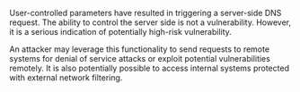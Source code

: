 User-controlled parameters have resulted in triggering a server-side DNS request. The ability to control the server side is not a vulnerability. However, it is a serious indication of potentially high-risk vulnerability.

An attacker may leverage this functionality to send requests to remote systems for denial of service attacks or exploit potential vulnerabilities remotely. It is also potentially possible to access internal systems protected with external network filtering.
